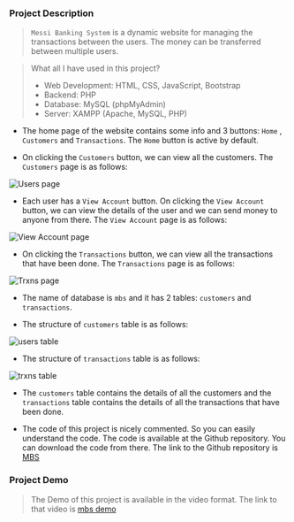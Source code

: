### Project Description

> `Messi Banking System` is a dynamic website for managing the transactions between the users. The money can be transferred between multiple users. 

> What all I have used in this project?
> + Web Development: HTML, CSS, JavaScript, Bootstrap
> + Backend: PHP
> + Database: MySQL (phpMyAdmin)
> + Server: XAMPP (Apache, MySQL, PHP)

+ The home page of the website contains some info and 3 buttons: `Home` , `Customers` and `Transactions`. The `Home` button is active by default.

+ On clicking the `Customers` button, we can view all the customers. The `Customers` page is as follows:

![Users page](https://user-images.githubusercontent.com/71878747/212647812-a154e829-1f06-4122-a2ca-cc17ae0be800.png)

+ Each user has a `View Account` button. On clicking the `View Account` button, we can view the details of the user and we can send money to anyone from there. The `View Account` page is as follows:

![View Account page](https://user-images.githubusercontent.com/71878747/212653414-2e09758a-53fd-4472-98cd-4871b9144286.png)

+ On clicking the `Transactions` button, we can view all the transactions that have been done. The `Transactions` page is as follows:

![Trxns page](https://user-images.githubusercontent.com/71878747/212647892-2a37a04a-eb70-411f-adb9-c82e0ae5ce0c.png)

+ The name of database is `mbs` and it has 2 tables: `customers` and `transactions`.

+ The structure of `customers` table is as follows:

![users table](https://user-images.githubusercontent.com/71878747/212648106-62bae34a-6372-4cf2-a299-e10dbdbffdd3.png)

+ The structure of `transactions` table is as follows:

![trxns table](https://user-images.githubusercontent.com/71878747/212648185-c538d08e-7896-4827-9857-3407b2911ec6.png)

+ The `customers` table contains the details of all the customers and the `transactions` table contains the details of all the transactions that have been done.

+ The code of this project is nicely commented. So you can easily understand the code. The code is available at the Github repository. You can download the code from there. The link to the Github repository is [MBS](https://github.com/mnk17arts/messi-banking-system)

### Project Demo

> The Demo of this project is available in the video format. The link to that video is [mbs demo](https://user-images.githubusercontent.com/71878747/212647733-a0d3e770-bf58-497e-8f9c-a6607694c533.mp4)
